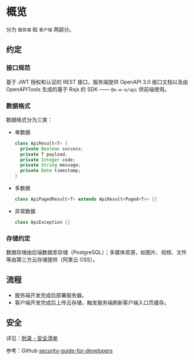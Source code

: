 # 概览

分为 `服务端` 和 `客户端` 两部分。

## 约定

### 接口规范

基于 JWT 授权和认证的 REST 接口，服务端提供 OpenAPI 3.0 接口文档以及由 OpenAPITools 生成的基于 Rxjs 的 SDK —— `@o-w-o/api` 供前端使用。

### 数据格式

数据格式分为三类：

- 单数据
  ```java
  class ApiResult<T> {
    private Boolean success;
    private T payload;
    private Integer code;
    private String message;
    private Date timestamp;
  }
  ```
- 多数据
  ```java
  class ApiPagedResult<T> extends ApiResult<Paged<T>> {}
  ```
- 异常数据
  ```java
  class ApiException {}
  ```

### 存储约定

数据存储由后端数据库存储（PostgreSQL）；多媒体资源，如图片、视频、文件等由第三方云存储提供（阿里云 OSS）。

## 流程

- 服务端开发完成后部署服务器。
- 客户端开发完成后上传云存储，触发服务端刷新客户端入口页缓存。

## 安全

详见：[附录 - 安全清单](../appendixs/tool/security-checklist.md)

参考：Github [ security-guide-for-developers ](https://github.com/FallibleInc/security-guide-for-developers)
